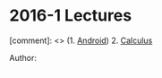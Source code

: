 #  2016-1 Lectures

[comment]: <> (1. [Android](android)) 
2. [Calculus](calculus)

Author: <code style="color:white;backgraound-color:white;">Chu-Ching Huang</code>

